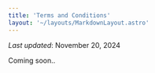 ```yaml
---
title: 'Terms and Conditions'
layout: '~/layouts/MarkdownLayout.astro'
---
```


_Last updated_: November 20, 2024

Coming soon..
